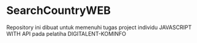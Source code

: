 # SearchCountryWEB
Repository ini dibuat untuk memenuhi tugas project individu JAVASCRIPT WITH API pada pelatiha DIGITALENT-KOMINFO
